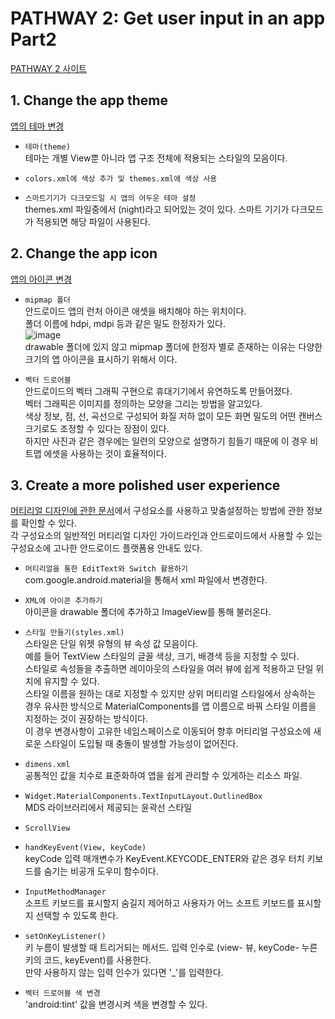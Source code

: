 # PATHWAY 2: Get user input in an app Part2
[PATHWAY 2 사이트](https://developer.android.com/courses/pathways/android-basics-kotlin-unit-2-pathway-2)

## 1. Change the app theme
[앱의 테마 변경](https://developer.android.com/codelabs/basic-android-kotlin-training-change-app-theme?continue=https%3A%2F%2Fdeveloper.android.com%2Fcourses%2Fpathways%2Fandroid-basics-kotlin-unit-2-pathway-2%23codelab-https%3A%2F%2Fdeveloper.android.com%2Fcodelabs%2Fbasic-android-kotlin-training-change-app-theme#0)

- `테마(theme)`</br>
테마는 개별 View뿐 아니라 앱 구조 전체에 적용되는 스타일의 모음이다.

- `colors.xml에 색상 추가 및 themes.xml에 색상 사용`

- `스마트기기가 다크모드일 시 앱의 어두운 테마 설정`</br>
themes.xml 파일중에서 (night)라고 되어있는 것이 있다. 스마트 기기가 다크모드가 적용되면 해당 파일이 사용된다.

## 2. Change the app icon
[앱의 아이콘 변경](https://developer.android.com/codelabs/basic-android-kotlin-training-change-app-icon?continue=https%3A%2F%2Fdeveloper.android.com%2Fcourses%2Fpathways%2Fandroid-basics-kotlin-unit-2-pathway-2%23codelab-https%3A%2F%2Fdeveloper.android.com%2Fcodelabs%2Fbasic-android-kotlin-training-change-app-icon#0)

- `mipmap 폴더`</br>
안드로이드 앱의 런처 아이콘 애셋을 배치해야 하는 위치이다.</br>
폴더 이름에 hdpi, mdpi 등과 같은 밀도 한정자가 있다.</br>
![image](https://user-images.githubusercontent.com/52282493/129024454-b45773cc-5329-4de8-b482-01fc6aac0e40.png)</br>
drawable 폴더에 있지 않고 mipmap 폴더에 한정자 별로 존재하는 이유는 다양한 크기의 앱 아이콘을 표시하기 위해서 이다.

- `벡터 드로어블`</br>
안드로이드의 벡터 그래픽 구현으로 휴대기기에서 유연하도록 만들어졌다.</br>
벡터 그래픽은 이미지를 정의하는 모양을 그리는 방법을 알고있다.</br>
색상 정보, 점, 선, 곡선으로 구성되어 화질 저하 없이 모든 화면 밀도의 어떤 캔버스 크기로도 조정할 수 있다는 장점이 있다.</br>
하지만 사진과 같은 경우에는 일련의 모양으로 설명하기 힘들기 때문에 이 경우 비트맵 에셋을 사용하는 것이 효율적이다.

## 3. Create a more polished user experience
[머티리얼 디자인에 관한 문서](https://material.io/components?platform=android)에서 구성요소를 사용하고 맞춤설정하는 방법에 관한 정보를 확인할 수 있다.</br>
각 구성요소의 일반적인 머티리얼 디자인 가이드라인과 안드로이드에서 사용할 수 있는 구성요소에 고나한 안드로이드 플랫폼용 안내도 있다.

- `머티리얼을 통한 EditText와 Switch 활용하기`</br>
com.google.android.material을 통해서 xml 파일에서 변경한다.

- `XML에 아이콘 추가하기`</br>
아이콘을 drawable 폴더에 추가하고 ImageView를 통해 불러온다.

- `스타일 만들기(styles.xml)`</br>
스타일은 단일 위젯 유형의 뷰 속성 값 모음이다.</br>
예를 들어 TextView 스타일의 글꼴 색상, 크기, 배경색 등을 지정할 수 있다.</br>
스타일로 속성들을 추출하면 레이아웃의 스타일을 여러 뷰에 쉽게 적용하고 단일 위치에 유지할 수 있다.</br>
스타일 이름을 원하는 대로 지정할 수 있지만 상위 머티리얼 스타일에서 상속하는 경우 유사한 방식으로 MaterialComponents를 앱 이름으로 바꿔 스타일 이름을 지정하는 것이 권장하는 방식이다.</br>
이 경우 변경사항이 고유한 네임스페이스로 이동되어 향후 머티리얼 구성요소에 새로운 스타일이 도입될 때 충돌이 발생할 가능성이 없어진다.
- `dimens.xml`</br>
공통적인 값을 치수로 표준화하여 앱을 쉽게 관리할 수 있게하는 리소스 파일.
- `Widget.MaterialComponents.TextInputLayout.OutlinedBox`</br>
MDS 라이브러리에서 제공되는 윤곽선 스타일
- `ScrollView`
- `handKeyEvent(View, keyCode)`</br>
keyCode 입력 매개변수가 KeyEvent.KEYCODE_ENTER와 같은 경우 터치 키보드를 숨기는 비공개 도우미 함수이다.
- `InputMethodManager`</br>
소프트 키보드를 표시할지 숨길지 제어하고 사용자가 어느 소프트 키보드를 표시할지 선택할 수 있도록 한다.
- `setOnKeyListener()`</br>
키 누름이 발생할 때 트리거되는 메서드. 입력 인수로 (view- 뷰, keyCode- 누른 키의 코드, keyEvent)를 사용한다.</br>
만약 사용하지 않는 입력 인수가 있다면 '_'를 입력한다.
- `벡터 드로어블 색 변경`</br>
'android:tint' 값을 변경시켜 색을 변경할 수 있다.